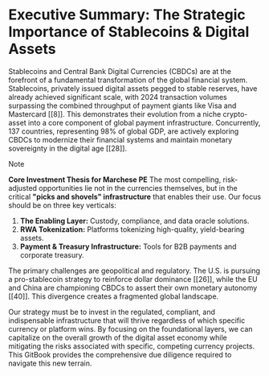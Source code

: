 # Executive Summary: The Strategic Importance of Stablecoins & Digital Assets

Stablecoins and Central Bank Digital Currencies (CBDCs) are at the forefront of a fundamental transformation of the global financial system. Stablecoins, privately issued digital assets pegged to stable reserves, have already achieved significant scale, with 2024 transaction volumes surpassing the combined throughput of payment giants like Visa and Mastercard [\[8\]]. This demonstrates their evolution from a niche crypto-asset into a core component of global payment infrastructure. Concurrently, 137 countries, representing 98% of global GDP, are actively exploring CBDCs to modernize their financial systems and maintain monetary sovereignty in the digital age [\[28\]].

> [!NOTE]
> **Core Investment Thesis for Marchese PE**
> The most compelling, risk-adjusted opportunities lie not in the currencies themselves, but in the critical **"picks and shovels" infrastructure** that enables their use. Our focus should be on three key verticals:
> 1.  **The Enabling Layer:** Custody, compliance, and data oracle solutions.
> 2.  **RWA Tokenization:** Platforms tokenizing high-quality, yield-bearing assets.
> 3.  **Payment & Treasury Infrastructure:** Tools for B2B payments and corporate treasury.

The primary challenges are geopolitical and regulatory. The U.S. is pursuing a pro-stablecoin strategy to reinforce dollar dominance [\[26\]], while the EU and China are championing CBDCs to assert their own monetary autonomy [\[40\]]. This divergence creates a fragmented global landscape.

Our strategy must be to invest in the regulated, compliant, and indispensable infrastructure that will thrive regardless of which specific currency or platform wins. By focusing on the foundational layers, we can capitalize on the overall growth of the digital asset economy while mitigating the risks associated with specific, competing currency projects. This GitBook provides the comprehensive due diligence required to navigate this new terrain.
